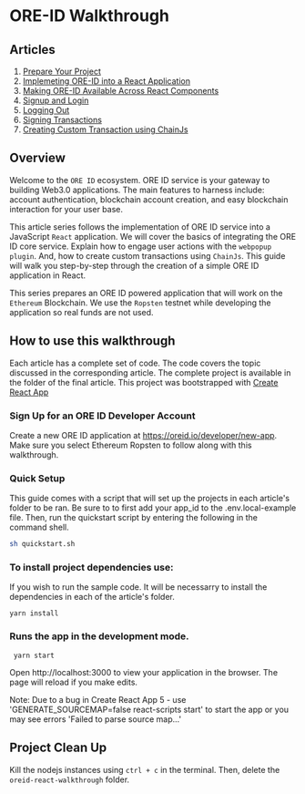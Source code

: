# ORE-ID Walkthrough

## Articles

1. [Prepare Your Project](1-Prepare_Your_Project/1-Prepare_Your_Project.md)
2. [Implemeting ORE-ID into a React Application](2-Implementing_ORE-ID/2-Implementing_ORE-ID.md)
3. [Making ORE-ID Available Across React Components](3-Making_ORE-ID_Available/3-Making_ORE-ID_Available.md)
4. [Signup and Login](4-Signup_and_Login/4-Signup_and_Login.md)
5. [Logging Out](5-Log_Out/5-Log_Out.md)
6. [Signing Transactions](6-Signing_Transactions/6-Signing_Transactions.md)
7. [Creating Custom Transaction using ChainJs](7-Creating_Custom_Transactions/7-Creating_Custom_Transactions.md)


## Overview

Welcome to the ```ORE ID``` ecosystem.  ORE ID service is your gateway to building Web3.0 applications.  The main features to harness include: account authentication, blockchain account creation, and easy blockchain interaction for your user base.  

This article series follows the implementation of ORE ID service into a JavaScript ```React``` application.   We will cover the basics of integrating the ORE ID core service.  Explain how to engage user actions with the ```webpopup plugin```.  And, how to create custom transactions using ```ChainJs```.  This guide will walk you step-by-step through the creation of a simple ORE ID application in React.

This series prepares an ORE ID powered application that will work on the ```Ethereum``` Blockchain.  We use the ```Ropsten``` testnet while developing the application so real funds are not used.


## How to use this walkthrough

Each article has a complete set of code.  The code covers the topic discussed in the corresponding article. The complete project is available in the folder of the final article.  This project was bootstrapped with [Create React App](https://github.com/facebook/create-react-app)

### Sign Up for an ORE ID Developer Account

Create a new ORE ID application at https://oreid.io/developer/new-app. Make sure you select Ethereum Ropsten to follow along with this walkthrough.

### Quick Setup
This guide comes with a script that will set up the projects in each article's folder to be ran.  Be sure to to first add your app_id to the .env.local-example file.  Then, run the quickstart script by entering the following in the command shell.

```bash
sh quickstart.sh
```

### To install project dependencies use:

If you wish to run the sample code. It will be necessarry to install the dependencies in each of the article's folder.  

```shell
yarn install
```

### Runs the app in the development mode.

```shell
 yarn start
```

Open http://localhost:3000 to view your application in the browser. The page will reload if you make edits.

Note: Due to a bug in Create React App 5 - use 'GENERATE_SOURCEMAP=false react-scripts start' to start the app or you may see errors 'Failed to parse source map...'

## Project Clean Up
Kill the nodejs instances using ```ctrl + c``` in the terminal.
Then, delete the ```oreid-react-walkthrough``` folder.